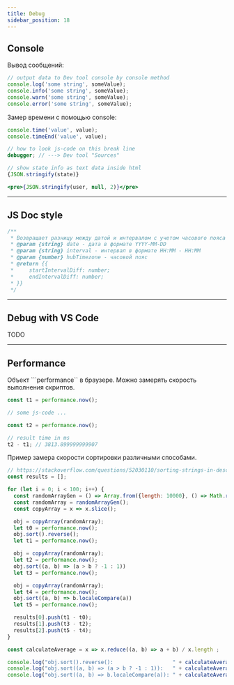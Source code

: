 ```yaml
---
title: Debug
sidebar_position: 18
---
```


## Console

Вывод сообщений:

```js
// output data to Dev tool console by console method
console.log('some string', someValue);
console.info('some string', someValue);
console.warn('some string', someValue);
console.error('some string', someValue);
```

Замер времени с помощью console:

```js
console.time('value', value);
console.timeEnd('value', value);
```

```js
// how to look js-code on this break line
debugger; // ---> Dev tool "Sources"
```

```js
// show state info as text data inside html
{JSON.stringify(state)}
```

```jsx
<pre>{JSON.stringify(user, null, 2)}</pre>
```

---

## JS Doc style

```js
/**
 * Возвращает разницу между датой и интервалом с учетом часового пояса
 * @param {string} date - дата в формате YYYY-MM-DD
 * @param {string} interval - интервал в формате HH:MM - HH:MM
 * @param {number} hubTimezone - часовой пояс
 * @return {{
 *     startIntervalDiff: number;
 *     endIntervalDiff: number;
 * }}
 */
```

---

## Debug with VS Code

TODO

---

## Performance

Объект ```performance`` в браузере. Можно замерять скорость выполнения скриптов.

```js
const t1 = performance.now();

// some js-code ...

const t2 = performance.now();

// result time in ms
t2 - t1; // 3813.899999999907
```

Пример замера скорости сортировки различными способами.

```js
// https://stackoverflow.com/questions/52030110/sorting-strings-in-descending-order-in-javascript-most-efficiently
const results = [];

for (let i = 0; i < 100; i++) {
  const randomArrayGen = () => Array.from({length: 10000}, () => Math.random().toString(30));
  const randomArray = randomArrayGen();
  const copyArray = x => x.slice();

  obj = copyArray(randomArray);
  let t0 = performance.now();
  obj.sort().reverse();
  let t1 = performance.now();

  obj = copyArray(randomArray);
  let t2 = performance.now();
  obj.sort((a, b) => (a > b ? -1 : 1))
  let t3 = performance.now();

  obj = copyArray(randomArray);
  let t4 = performance.now();
  obj.sort((a, b) => b.localeCompare(a))
  let t5 = performance.now();  

  results[0].push(t1 - t0);
  results[1].push(t3 - t2);
  results[2].push(t5 - t4);  
}

const calculateAverage = x => x.reduce((a, b) => a + b) / x.length ;

console.log("obj.sort().reverse():                   " + calculateAverage(results[0]));
console.log("obj.sort((a, b) => (a > b ? -1 : 1)):   " + calculateAverage(results[1]));
console.log("obj.sort((a, b) => b.localeCompare(a)): " + calculateAverage(results[2]));
```
